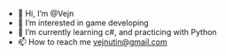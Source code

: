 - 👋 Hi, I’m @Vejn
- 👀 I’m interested in game developing
- 🌱 I’m currently learning c#, and practicing with Python
- 📫 How to reach me vejnutin@gmail.com

<!---
Vejn/Vejn is a ✨ special ✨ repository because its `README.md` (this file) appears on your GitHub profile.
You can click the Preview link to take a look at your changes.
--->
